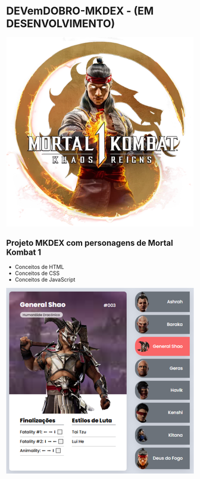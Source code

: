 # DEVemDOBRO-MKDEX - (EM DESENVOLVIMENTO)

![Alt Text](./src/imagens/fundo-cartao.webp) 

## Projeto MKDEX com personagens de Mortal Kombat 1

- Conceitos de HTML
- Conceitos de CSS
- Conceitos de JavaScript

![Alt Text](./src/imagens/previa.PNG)